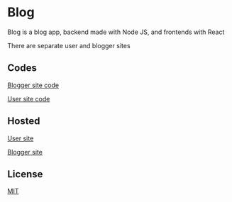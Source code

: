 # Blog

Blog is a blog app, backend made with Node JS, and frontends with React

There are separate user and blogger sites

## Codes

[Blogger site code](https://github.com/nima-m-git/blog-blogger-frontend)

[User site code](https://github.com/nima-m-git/blog-user-frontend)

## Hosted

[User site](https://thawing-sierra-41526.herokuapp.com/)

[Blogger site](https://desolate-headland-75993.herokuapp.com/)

## License

[MIT](https://choosealicense.com/licenses/mit/)
